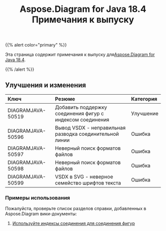 ﻿---
title: Aspose.Diagram for Java 18.4 Примечания к выпуску
type: docs
weight: 90
url: /ru/java/aspose-diagram-for-java-18-4-release-notes/
---
{{% alert color="primary" %}} 

 Эта страница содержит примечания к выпуску для[Aspose.Diagram for Java 18.4](https://docs.aspose.com/diagram/java/aspose-diagram-for-java-18-4-release-notes/).

{{% /alert %}} 
## **Улучшения и изменения**

|**Ключ**|**Резюме**|**Категория**|
|:- |:- |:- |
|DIAGRAMJAVA-50519|Добавить поддержку соединения фигур с индексом соединения|Улучшение|
|DIAGRAMJAVA-50596|Вывод VSDX - неправильная разводка соединительной линии|Ошибка|
|DIAGRAMJAVA-50597|Неверный поиск форматов файлов|Ошибка|
|DIAGRAMJAVA-50598|Неверный поиск форматов файлов|Ошибка|
|DIAGRAMJAVA-50599|VSDX в SVG - неверное семейство шрифтов текста|Ошибка|
### **Примеры использования**
Пожалуйста, проверьте список разделов справки, добавленных в Aspose.Diagram вики-документы:

1. [Используйте индексы соединения для соединения фигур](/diagram/ru/java/use-connection-indexes-to-connect-shapes/)
